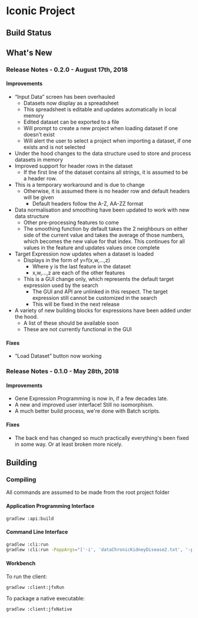 # Iconic Project

## Build Status

## What's New

### Release Notes - 0.2.0 - August 17th, 2018

#### Improvements

* “Input Data” screen has been overhauled
  * Datasets now display as a spreadsheet
  * This spreadsheet is editable and updates automatically in local memory
  * Edited dataset can be exported to a file
  * Will prompt to create a new project when loading dataset if one doesn’t exist
  * Will alert the user to select a project when importing a dataset, if one exists and is not selected
* Under the hood changes to the data structure used to store and process datasets in memory
* Improved support for header rows in the dataset
  * If the first line of the dataset contains all strings, it is assumed to be a header row.
* This is a temporary workaround and is due to change
  * Otherwise, it is assumed there is no header row and default headers will be given
    * Default headers follow the A-Z, AA-ZZ format
* Data normalisation and smoothing have been updated to work with new data structure
  * Other pre-processing features to come
  * The smoothing function by default takes the 2 neighbours on either side of the current value and takes the average of those numbers, which becomes the new value for that index. This continues for all values in the feature and updates values once complete
* Target Expression now updates when a dataset is loaded
  * Displays in the form of y=f(x,w,…,z)
    * Where y is the last feature in the dataset
    * x,w,…,z are each of the other features
  * This is a GUI change only, which represents the default target expression used by the search
    * The GUI and API are unlinked in this respect. The target expression still cannot be customized in the search
    * This will be fixed in the next release
* A variety of new building blocks for expressions have been added under the hood.
  * A list of these should be available soon
  * These are not currently functional in the GUI


#### Fixes
* “Load Dataset” button now working

### Release Notes - 0.1.0 - May 28th, 2018

#### Improvements

* Gene Expression Programming is now in, if a few decades late.
* A new and improved user interface! Still no isomorphism.
* A much better build process, we're done with Batch scripts.

#### Fixes

* The back end has changed so much practically everything's been
fixed in some way. Or at least broken more nicely.

## Building

### Compiling

All commands are assumed to be made from the root project folder

#### Application Programming Interface

```bash
gradlew :api:build
```

#### Command Line Interface

```bash
gradlew :cli:run
gradlew :cli:run -PappArgs="['-i', 'dataChronicKidneyDisease2.txt', '-p', '100', '-g', '500', '-mP', '1.0', '-cP', '1.0']"
```

#### Workbench

To run the client:

```bash
gradlew :client:jfxRun
```

To package a native executable:

```bash
gradlew :client:jfxNative
```